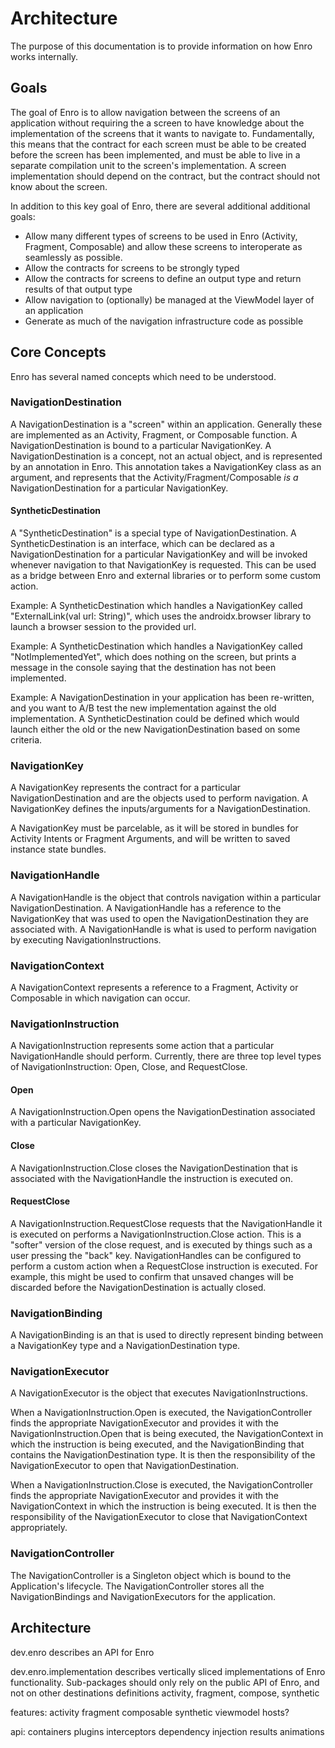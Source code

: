 # Architecture
The purpose of this documentation is to provide information on how Enro works internally.

## Goals
The goal of Enro is to allow navigation between the screens of an application without requiring the a screen to have knowledge about the implementation of the screens that it wants to navigate to. Fundamentally, this means that the contract for each screen must be able to be created before the screen has been implemented, and must be able to live in a separate compilation unit to the screen's implementation. A screen implementation should depend on the contract, but the contract should not know about the screen.

In addition to this key goal of Enro, there are several additional additional goals:
- Allow many different types of screens to be used in Enro (Activity, Fragment, Composable) and allow these screens to interoperate as seamlessly as possible.
- Allow the contracts for screens to be strongly typed
- Allow the contracts for screens to define an output type and return results of that output type
- Allow navigation to (optionally) be managed at the ViewModel layer of an application
- Generate as much of the navigation infrastructure code as possible


## Core Concepts
Enro has several named concepts which need to be understood.

### NavigationDestination
A NavigationDestination is a "screen" within an application. Generally these are implemented as an Activity, Fragment, or Composable function. A NavigationDestination is bound to a particular NavigationKey. A NavigationDestination is a concept, not an actual object, and is represented by an annotation in Enro. This annotation takes a NavigationKey class as an argument, and represents that the Activity/Fragment/Composable *is a* NavigationDestination for a particular NavigationKey.

#### SyntheticDestination
A "SyntheticDestination" is a special type of NavigationDestination. A SyntheticDestination is an interface, which can be declared as a NavigationDestination for a particular NavigationKey and will be invoked whenever navigation to that NavigationKey is requested. This can be used as a bridge between Enro and external libraries or to perform some custom action.

Example: A SyntheticDestination which handles a NavigationKey called "ExternalLink(val url: String)", which uses the androidx.browser library to launch a browser session to the provided url.

Example: A SyntheticDestination which handles a NavigationKey called "NotImplementedYet", which does nothing on the screen, but prints a message in the console saying that the destination has not been implemented.

Example: A NavigationDestination in your application has been re-written, and you want to A/B test the new implementation against the old implementation. A SyntheticDestination could be defined which would launch either the old or the new NavigationDestination based on some criteria.

### NavigationKey
A NavigationKey represents the contract for a particular NavigationDestination and are the objects used to perform navigation. A NavigationKey defines the inputs/arguments for a NavigationDestination.

A NavigationKey must be parcelable, as it will be stored in bundles for Activity Intents or Fragment Arguments, and will be written to saved instance state bundles.

### NavigationHandle
A NavigationHandle is the object that controls navigation within a particular NavigationDestination. A NavigationHandle has a reference to the NavigationKey that was used to open the NavigationDestination they are associated with. A NavigationHandle is what is used to perform navigation by executing NavigationInstructions.

### NavigationContext
A NavigationContext represents a reference to a Fragment, Activity or Composable in which navigation can occur.

### NavigationInstruction
A NavigationInstruction represents some action that a particular NavigationHandle should perform. Currently, there are three top level types of NavigationInstruction: Open, Close, and RequestClose.

#### Open

A NavigationInstruction.Open opens the NavigationDestination associated with a particular
NavigationKey.

#### Close

A NavigationInstruction.Close closes the NavigationDestination that is associated with the
NavigationHandle the instruction is executed on.

#### RequestClose

A NavigationInstruction.RequestClose requests that the NavigationHandle it is executed on performs a
NavigationInstruction.Close action. This is a "softer" version of the close request, and is executed
by things such as a user pressing the "back" key. NavigationHandles can be configured to perform a
custom action when a RequestClose instruction is executed. For example, this might be used to
confirm that unsaved changes will be discarded before the NavigationDestination is actually closed.

### NavigationBinding

A NavigationBinding is an that is used to directly represent binding between a NavigationKey type
and a NavigationDestination type.

### NavigationExecutor

A NavigationExecutor is the object that executes NavigationInstructions.

When a NavigationInstruction.Open is executed, the NavigationController finds the appropriate
NavigationExecutor and provides it with the NavigationInstruction.Open that is being executed, the
NavigationContext in which the instruction is being executed, and the NavigationBinding that
contains the NavigationDestination type. It is then the responsibility of the NavigationExecutor to
open that NavigationDestination.

When a NavigationInstruction.Close is executed, the NavigationController finds the appropriate
NavigationExecutor and provides it with the NavigationContext in which the instruction is being
executed. It is then the responsibility of the NavigationExecutor to close that NavigationContext
appropriately.

### NavigationController

The NavigationController is a Singleton object which is bound to the Application's lifecycle. The
NavigationController stores all the NavigationBindings and NavigationExecutors for the application.


## Architecture
dev.enro describes an API for Enro

dev.enro.implementation describes vertically sliced implementations of Enro functionality. 
Sub-packages should only rely on the public API of Enro, and not on other destinations definitions
    activity, fragment, compose, synthetic

features:
    activity
    fragment
    composable
    synthetic
    viewmodel
    hosts?

api: 
    containers
    plugins
    interceptors
    dependency injection
    results
    animations

